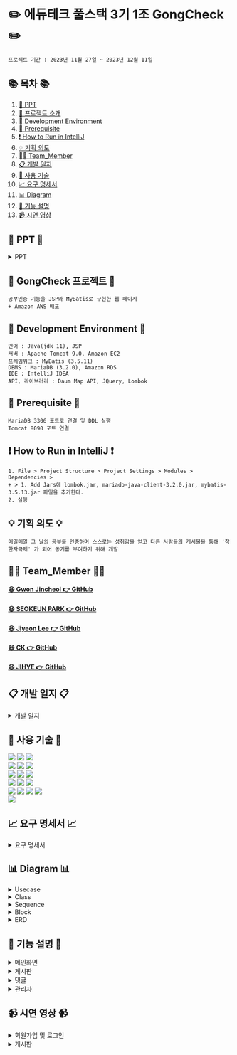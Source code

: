 #  ✏️ 에듀테크 풀스택 3기 1조 GongCheck ✏️ 
```bash
프로젝트 기간 : 2023년 11월 27일 ~ 2023년 12월 11일
```
## 📚 목차 📚

1. [📂 PPT](#-PPT-)
2. [📖 프로젝트 소개](#-gongcheck-프로젝트-)
3. [🔧 Development Environment](#development-environment)
4. [🔔 Prerequisite](#prerequisite)
5. [❗ How to Run in IntelliJ](#how-to-run-in-intellij)
6. [💡 기획 의도](#기획-의도)
7. [🙋‍♀️ Team_Member](#%EF%B8%8F-team_member-%EF%B8%8F)
8. [📋 개발 일지](#개발-일지)
9. [🔨 사용 기술](#-사용-기술-)
10. [📈  요구 명세서](#-요구-명세서-)
11. [📊 Diagram](#-다이어그램-)
12. [📝 기능 설명](#-기능-설명-)
13. [📹 시연 영상](#-시연-영상-) 


## 📂 PPT 📂

<details><summary>PPT</summary>
      
![1](https://github.com/Chunjae-GongCheck/GongCheck/assets/145525099/024e4f99-ab75-4b6e-8ea4-56670a91d89a)
![2](https://github.com/Chunjae-GongCheck/GongCheck/assets/145525099/7a71a02d-d7ce-44ed-a13e-8f422be9c1bf)
![3](https://github.com/Chunjae-GongCheck/GongCheck/assets/145525099/f7c9da36-adc0-4d50-8e5b-e17d853412bc) 
![4](https://github.com/Chunjae-GongCheck/GongCheck/assets/145525099/41c9b3ab-1cff-4f9b-8ccc-b7f9d100678a)
![5](https://github.com/Chunjae-GongCheck/GongCheck/assets/145525099/1dcc446a-9084-4fc4-8d8c-e48d90916fd7)
![6](https://github.com/Chunjae-GongCheck/GongCheck/assets/145525099/98cc4f90-5d6e-4ba0-a485-a0ec5e1f8176)
![7](https://github.com/Chunjae-GongCheck/GongCheck/assets/145525099/b6be1156-7cd6-4344-b0d6-83c7ee73573c)
![8](https://github.com/Chunjae-GongCheck/GongCheck/assets/145525099/0ba55f27-ed2e-497c-b974-4c735619504f)
![9](https://github.com/Chunjae-GongCheck/GongCheck/assets/145525099/ea54295d-250c-46d3-8c86-f5a513166af9)
![10](https://github.com/Chunjae-GongCheck/GongCheck/assets/145525099/db343dc0-09d2-455a-b69e-a681815d094e)
![11](https://github.com/Chunjae-GongCheck/GongCheck/assets/145525099/27627432-6782-48d3-bea6-efeb8537115f)
![12](https://github.com/Chunjae-GongCheck/GongCheck/assets/145525099/058decea-e0a0-4c98-b78d-a014c124a96d)
![13](https://github.com/Chunjae-GongCheck/GongCheck/assets/145525099/190044a5-f907-40a2-aacc-0f2c68183bba)
![14](https://github.com/Chunjae-GongCheck/GongCheck/assets/145525099/c7677e5c-b02b-4c82-b140-13402a0c2909)
![15](https://github.com/Chunjae-GongCheck/GongCheck/assets/145525099/a39b948c-bfc9-4aef-a3fd-2bea144aaf33)   
![16](https://github.com/Chunjae-GongCheck/GongCheck/assets/145525099/b773bea8-75d9-46a9-b7b5-a064ae5a8ca2)
![17](https://github.com/Chunjae-GongCheck/GongCheck/assets/145525099/1d53b29c-3413-4053-b305-1a05f5615d64)
![18](https://github.com/Chunjae-GongCheck/GongCheck/assets/145525099/a1cf2268-faca-40de-a45b-b5f495b36fd6)
![19](https://github.com/Chunjae-GongCheck/GongCheck/assets/145525099/a03d7bf0-b076-4484-ab5b-fc6c8fcc1b03)
![20](https://github.com/Chunjae-GongCheck/GongCheck/assets/145525099/02936f9a-79c4-4114-94db-74e53ee2a6c2)
![21](https://github.com/Chunjae-GongCheck/GongCheck/assets/145525099/f69d05c8-cb4b-45f8-9b15-e63cea37a232)
![22](https://github.com/Chunjae-GongCheck/GongCheck/assets/145525099/e1d8539e-c351-43e4-b003-f54210db7e58)
![23](https://github.com/Chunjae-GongCheck/GongCheck/assets/145525099/a3bc5f90-e54f-462d-9f89-7e0cafc8cb34)    
![24](https://github.com/Chunjae-GongCheck/GongCheck/assets/145525099/9070af82-3875-483f-acff-5b5ab0f6534b)
![25](https://github.com/Chunjae-GongCheck/GongCheck/assets/145525099/973bc92e-574f-4852-b2f5-8c7a59c7ba36)
![26](https://github.com/Chunjae-GongCheck/GongCheck/assets/145525099/9674802d-af95-4057-b557-512637e427d0)
![27](https://github.com/Chunjae-GongCheck/GongCheck/assets/145525099/c1128bb3-bd05-47c6-9452-7865c9a89cd4)
![28](https://github.com/Chunjae-GongCheck/GongCheck/assets/145525099/90ae0627-f177-4063-8455-a34e58ad5d90)
![29](https://github.com/Chunjae-GongCheck/GongCheck/assets/145525099/0b2b42f0-908f-4376-ac81-205fceb093e9)
![30](https://github.com/Chunjae-GongCheck/GongCheck/assets/145525099/8771c61d-7149-4075-8358-8d82651bd5f6)
![31](https://github.com/Chunjae-GongCheck/GongCheck/assets/145525099/40d5e3e6-8a70-4f5d-8275-1ad20367b8ab)
![32](https://github.com/Chunjae-GongCheck/GongCheck/assets/145525099/65d276fe-34c2-4589-9477-6a1604caa8b0)
![33](https://github.com/Chunjae-GongCheck/GongCheck/assets/145525099/9019a62c-3c62-4694-9d94-9c297b3923c9)
![34](https://github.com/Chunjae-GongCheck/GongCheck/assets/145525099/5bf8dab9-6cdb-4e1a-8204-d17cb59b9658)
![35](https://github.com/Chunjae-GongCheck/GongCheck/assets/145525099/923a8e02-35a4-42e0-a7be-f624082828f7)
![36](https://github.com/Chunjae-GongCheck/GongCheck/assets/145525099/9ccc0ea1-76ea-4150-9c20-0072c1bca6c4)
![37](https://github.com/Chunjae-GongCheck/GongCheck/assets/145525099/891a9b24-3a12-42fa-98ab-8bd9bbb165d6)
![38](https://github.com/Chunjae-GongCheck/GongCheck/assets/145525099/85fbc412-137b-42ab-bbda-414443c180c4)

</details>
      
## 📖 GongCheck 프로젝트 📖
```bash프로젝트 소개
공부인증 기능을 JSP와 MyBatis로 구현한 웹 페이지
+ Amazon AWS 배포
```
## 🔧 Development Environment 🔧
```
언어 : Java(jdk 11), JSP
서버 : Apache Tomcat 9.0, Amazon EC2
프레임워크 : MyBatis (3.5.11)
DBMS : MariaDB (3.2.0), Amazon RDS
IDE : IntelliJ IDEA
API, 라이브러리 : Daum Map API, JQuery, Lombok
```
## 🔔 Prerequisite 🔔
```
MariaDB 3306 포트로 연결 및 DDL 실행
Tomcat 8090 포트 연결
```
## ❗ How to Run in IntelliJ ❗
```
1. File > Project Structure > Project Settings > Modules > Dependencies >
+ > 1. Add Jars에 lombok.jar, mariadb-java-client-3.2.0.jar, mybatis-3.5.13.jar 파일을 추가한다.
2. 실행
```

## 💡 기획 의도 💡
```
매일매일 그 날의 공부를 인증하며 스스로는 성취감을 얻고 다른 사람들의 게시물을 통해 '착한자극제' 가 되어 동기를 부여하기 위해 개발
```

## 🙋‍♀️ Team_Member 🙋‍♀️

#### [😆 Gwon Jincheol 👉 GitHub](https://github.com/Jincheol-11)
#### [😆 SEOKEUN PARK 👉 GitHub](https://github.com/seokeunpark)
#### [😆 Jiyeon Lee 👉 GitHub](https://github.com/thegreatjy)
#### [😆 CK 👉 GitHub](https://github.com/kidchang93)
#### [😆 JIHYE 👉 GitHub](https://github.com/jyeeeh)

## 📋 개발 일지 📋
<details><summary>개발 일지</summary>
   
![개발일지](https://github.com/Chunjae-GongCheck/GongCheck/assets/145525099/5ac7ac12-4e39-46c2-a1ce-548e7c9bb748)

</details>

## 🔨 사용 기술 🔨
<div>
<img src="https://img.shields.io/badge/Html5-E34F26?style=flat-square&logo=html5&logoColor=white">
<img src="https://img.shields.io/badge/javascript-F7DF1E?style=flat-square&logo=javascript&logoColor=black">
<img src="https://img.shields.io/badge/css3-1572B6?style=flat-square&logo=CSS3&logoColor=white">
<br>    
<img src="https://img.shields.io/badge/JAVA-C01818?style=flat-square&logo=coffeescript&logoColor=white" />
<img src="https://img.shields.io/badge/MySQL-4479A1?style=flat&logo=MySQL&logoColor=white" />
<img src="https://img.shields.io/badge/MariaDB-003545?style=flat&logo=MariaDB&logoColor=white" />
<br>
<img src="https://img.shields.io/badge/IntelliJ-000000?style=flat-square&logo=intellijidea&logoColor=white" />
<img src="https://img.shields.io/badge/Slack-4A154B?style=flat-square&logo=slack&logoColor=white" />
<img src="https://img.shields.io/badge/StarUML-E25A1C?style=flat-square&logo=apachespark&logoColor=white" />
<br>
<img src="https://img.shields.io/badge/GitHub-181717?style=flat-square&logo=GitHub&logoColor=white" />
<img src="https://img.shields.io/badge/Git-F05032?style=flat-square&logo=git&logoColor=white" />
<img src="https://img.shields.io/badge/Sourcetree-0052CC?style=flat-square&logo=Sourcetree&logoColor=blue" />
<br>
<img src="https://img.shields.io/badge/JSP-E34F26?style=flat-square&logo=JSP&logoColor=white">
<img src="https://img.shields.io/badge/AWS-232F3E?style=flat&logo=AWS&logoColor=yellow" />
<img src="https://img.shields.io/badge/MyBatis-000000?style=flat-square&logo=MyBatis&logoColor=white" />
<img src="https://img.shields.io/badge/Servlet-E25A1C?style=flat-square&logo=Servlet&logoColor=white" />
<br>
<img src="https://img.shields.io/badge/Bootstrap-80247B?style=flat-square&logo=Bootstrap&logoColor=white" />
      
## 📈 요구 명세서 📈

<details><summary>요구 명세서</summary>
  <img src="https://github.com/Chunjae-GongCheck/GongCheck/assets/145524731/5eecf6d0-7d59-42b1-a983-db23b09c1fcf">
</details>

## 📊 Diagram 📊

<details><summary>Usecase</summary>
<img src="https://github.com/Chunjae-GongCheck/GongCheck/assets/145524731/a51563fa-d066-43d9-acbe-9daf5045e518">
</details>

<details><summary>Class</summary>
<img src="https://github.com/Chunjae-GongCheck/GongCheck/assets/145524731/a6994ff8-e996-437f-b8f0-13877b6e2d2d">

</details>
<details><summary>Sequence</summary>
<img src="https://github.com/Chunjae-GongCheck/GongCheck/assets/145524731/204a25c8-1b3a-426d-8240-2704fa6d98a1">
<img src="https://github.com/Chunjae-GongCheck/GongCheck/assets/145524731/dd4944fa-f729-48f4-8897-f10cbeee41d5">

</details>

<details><summary>Block</summary>
<img src="https://github.com/Chunjae-GongCheck/GongCheck/assets/145525099/f6201177-68d9-4e09-81da-4edd70410ef7">
    
</details>

<details><summary>ERD</summary>
<img src="https://github.com/Chunjae-GongCheck/GongCheck/assets/145524731/db84e93c-2856-4587-ae72-b318c843b9e4">


</details>


## 📝 기능 설명 📝

<details><summary>메인화면
</summary>
<br/>

### [ 상단 고정 메뉴 ( Header ) ]
- home, 검색, 공지사항, 마이페이지, 게시글의 랭킹, 로그인 등을 볼 수 있는 태그
- 게시물 검색 기능
    - 제목과 내용에 따라 검색 가능
- 로그인이 되어 있지 않은 경우
    - Header에 있는 로그인 버튼을 클릭하여 로그인
- 로그인이 되어 있는 경우
    - 로그인 버튼이 본인의 닉네임을 나타내는 풀 다운 메뉴로 변환
    - 그 풀 다운 메뉴에는 본인 정보를 수정할 수 있으며, 자신이 쓴 글을 볼 수 있음.
    - 로그아웃
- 랭킹에는 한 주마다 가장 많은 조회수, 가장 많은 좋아요수를 받은 게시물들이 나타남.

| 비회원 & 메뉴 |
| --- |
| <img width="1094" alt="image" src="https://github.com/Chunjae-GongCheck/GongCheck/assets/145963704/678dec32-f5fd-45db-91ea-b3fed6235a82"> | 

</br>

| 회원 & 풀다운 메뉴 |
| --- |
| <img width="1081" alt="image" src="https://github.com/Chunjae-GongCheck/GongCheck/assets/145963704/ca0b2ab4-51c3-4f96-8499-62ec77b9e983"> |

<br/>

### [ 검색창 모달 화면 ( Modal ) ]
- 검색 버튼 누르는 즉시 검색할 수 있는 대화상자 열림
- 해당 모달 화면 외에 어느 곳을 누르던 대화상자가 닫히게 설정.

| 검색창 모달 화면 |
| --- |
| <img width="1081" alt="image" src="https://github.com/Chunjae-GongCheck/GongCheck/assets/145524731/ce55ae62-8c43-4aec-9445-3c01e0419b79"> |

<br/>

| 페이지네이션 |
| --- |
| <img width="1081" alt="image" src="https://github.com/Chunjae-GongCheck/GongCheck/assets/145524731/156e5ad2-8ea2-471f-b610-ecd7a4d0a4c5"> |

<br/>

| 회원가입 |
| -- |
| <img src="https://github.com/Chunjae-GongCheck/GongCheck/assets/74610908/eff35fd6-7aa1-4345-b049-133c30ecefe2" width="1081" > |

<br/>

| 로그인 |
| -- |
| <img src="https://github.com/Chunjae-GongCheck/GongCheck/assets/74610908/30b39898-0173-4719-a3dc-f79e25ebecfd" width="1081" > |
<br/>

| 회원정보 수정 |
| -- |
| <img src="https://github.com/Chunjae-GongCheck/GongCheck/assets/74610908/9c0ae289-aee4-4bb9-b698-cb6e162d3e61" width="1081"> |

<br/>


</details>

<details><summary>게시판
</summary>
<br/>   

### [ 공부 인증 게시판 글쓰기 ( Write ) ]
- 글을 작성하여 게시판에 자신이 작성한 글이 올라가도록 함
- 로그인이 되어있는 경우에만 글 작성 가능
    - 비회원의 경우 로그인을 먼저 해야 함
- 글 작성시 제목, 내용 그리고 사진 파일을 필수로 첨부해야 함
    - 사진 파일은 한 장만 첨부 가능하도록 설정
    - 사진은 jpg, png, gif 형식으로 첨부 가능
- 글 등록하기 외에도 내용 다시 작성, 게시물 목록 보기 가능
  </br>

| 게시물 작성 |
| -- |
| <img src="https://github.com/Chunjae-GongCheck/GongCheck/assets/145963704/201d545b-3eec-4b04-b25b-f8c1a763b4c0" width="1081"> |

### [ 공부 인증 게시판 글 수정하기 ( Modify ) ]
- 본인이 작성한 글을 직접 수정할 수 있도록 설정
    - 비회원의 경우 로그인을 먼저 해야 함
    - 다른 회원이 수정하려고 할 때에는 권한이 부여되지 않음
- 수정하기 클릭 시 본인이 작성했던 제목과 내용이 남아있음
    - 사진 파일은 새롭게 첨부해야 함
- 글 등록 외에도 내용 다시 작성, 게시물 목록 보기 가능

<br/>

| 게시물 수정 |
| -- |
| <img src="https://github.com/Chunjae-GongCheck/GongCheck/assets/145963704/f09c2b75-a423-48b5-8e49-a3c2bd60449c" width="1081"> |

### [ 공부 인증 게시판 글 삭제하기 ( Delete ) ]
- 본인이 작성한 글에 대하여 삭제 기능 부여
    - 비회원의 경우 로그인을 먼저 해야 함
    - 다른 회원이 삭하려고 할 때에는 권한이 부여되지 않음
- 삭제하기 클릭 시 의사를 한 번 더 물어보고 삭제하기를 눌렀을 때 해당 글이 게시판 목록에서 사라짐

<br/>

| 게시물 삭제 |
| -- |
| <img src="https://github.com/Chunjae-GongCheck/GongCheck/assets/145963704/5ece4b74-82c7-4caf-bdcd-f85e36b3f805" width="1081"> |

<br/>

</details>

<details><summary>댓글
</summary>
<br/>

### [ 공부 인증 게시판 댓글 쓰기 ( Write ) ]
- 게시물 클릭 후 해당 게시물에 댓글 작성 가능
- 댓글이 없을 시 댓글 리스트 부분에 [등록된 댓글이 없습니다.] 표시
- 로그인이 되어있는 경우에만 글 작성 가능
    - 비회원의 경우 로그인을 먼저 해야 함
- 내용만 입력 할 수 있음


| 댓글 작성 |
| -- |
| <img src="https://github.com/Chunjae-GongCheck/GongCheck/assets/145963612/67433f6b-4073-4f47-8773-65d7070beab6" width="1081"> |

<br/>

### [ 공부 인증 게시판 댓글 수정하기 ( Modify ) ]
- 본인의 댓글만 수정할 수 있음
  - 비회원의 경우 로그인을 먼저 해야 함
  - 다른 회원이 수정하려고 할 때에는 권한이 부여되지 않음
- 수정하기 클릭 시 본인이 작성했던 댓글내용 남아있음
- Reset 클릭 시 작성하고있던 수정내용 초기화
  - 수정 전 기존 내용은 남아있음
- 수정 완료 후 수정일시 추가됨
  - 수정 하지 않은 댓글은 작성일시만 표기되어있음

| 댓글 수정 |
| -- |
| <img src="https://github.com/Chunjae-GongCheck/GongCheck/assets/145963612/93e627b9-e728-4884-b310-1f96a6caf93c" width="1081"> |

<br/>

### [ 공부 인증 게시판 댓글 삭제하기 ( Delete ) ]
- 본인이 작성한 댓글에 대하여 삭제 기능 부여
  - 비회원의 경우 로그인을 먼저 해야 함
  - 다른 회원이 삭제하려고 할 때에는 권한이 부여되지 않음
- 삭제하기 클릭 시 의사를 한 번 더 물어보고 해당 댓글 삭제

| 댓글 삭제 |
| -- |
| <img src="https://github.com/Chunjae-GongCheck/GongCheck/assets/145963612/494177b6-2d3e-4cd2-9f44-92bc45dfd58f" width="1081"> |

<br/>

</details>

<details><summary>관리자
</summary>
 <br/>  

[- 회원수정 및 삭제](https://github.com/Chunjae-GongCheck/GongCheck/blob/0a76af7f2878cfe2a99e633eca6560c931798467/src/main/java/com/gck/admin/controller/AdminDeleteController.java#L26-L53)
<br/>
<img src="https://github.com/Chunjae-GongCheck/GongCheck/assets/145525099/4e77f6b0-96f3-4399-b3bd-ef3e1b843919" width="800px" height="500px">
<br/> 
<img src="https://github.com/Chunjae-GongCheck/GongCheck/assets/145525099/59b7eaa2-aead-4db3-aea4-0acc88d10cad)" width="800px" height="500px">
<br/>
</details>

## 📹 시연 영상 📹

<details><summary>회원가입 및 로그인</summary>
   
![Join_Login](https://github.com/Chunjae-GongCheck/GongCheck/assets/145525099/b5ca3530-e44b-4846-bb70-26d81dfb8a99)
</details>
    
<details><summary>게시판</summary>
    
![board](https://github.com/Chunjae-GongCheck/GongCheck/assets/145525099/a5d45e5a-a7e5-4875-a619-8a5bf00238c5)

</details>


</div>
